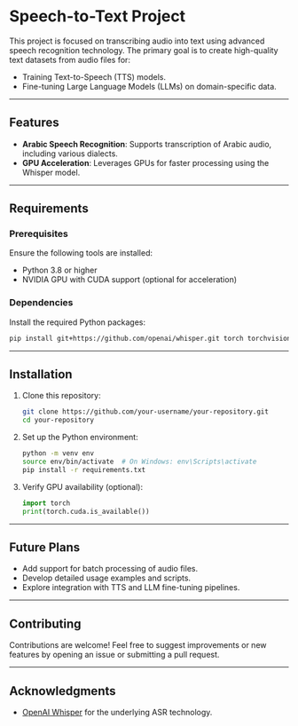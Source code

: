 # Speech-to-Text Project

This project is focused on transcribing audio into text using advanced speech recognition technology. The primary goal is to create high-quality text datasets from audio files for:

- Training Text-to-Speech (TTS) models.
- Fine-tuning Large Language Models (LLMs) on domain-specific data.

---

## Features

- **Arabic Speech Recognition**: Supports transcription of Arabic audio, including various dialects.
- **GPU Acceleration**: Leverages GPUs for faster processing using the Whisper model.

---

## Requirements

### Prerequisites
Ensure the following tools are installed:

- Python 3.8 or higher
- NVIDIA GPU with CUDA support (optional for acceleration)

### Dependencies
Install the required Python packages:

```bash
pip install git+https://github.com/openai/whisper.git torch torchvision torchaudio --index-url https://download.pytorch.org/whl/cu118
```

---

## Installation

1. Clone this repository:
   ```bash
   git clone https://github.com/your-username/your-repository.git
   cd your-repository
   ```
2. Set up the Python environment:
   ```bash
   python -m venv env
   source env/bin/activate  # On Windows: env\Scripts\activate
   pip install -r requirements.txt
   ```
3. Verify GPU availability (optional):
   ```python
   import torch
   print(torch.cuda.is_available())
   ```

---

## Future Plans

- Add support for batch processing of audio files.
- Develop detailed usage examples and scripts.
- Explore integration with TTS and LLM fine-tuning pipelines.

---

## Contributing

Contributions are welcome! Feel free to suggest improvements or new features by opening an issue or submitting a pull request.

---

## Acknowledgments

- [OpenAI Whisper](https://github.com/openai/whisper) for the underlying ASR technology.

